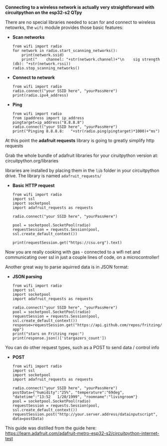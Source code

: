 **Connecting to a wireless network is actually very straightforward with circuitpython on the esp32-s2 QTpy**

There are no special libraries needed to scan for and connect to wireless netowrks, the `wifi` module provides those basic features:

- **Scan networks**
    ```
    from wifi import radio
    for network in radio.start_scanning_networks():
        print(network.ssid)
        print("    channel: "+str(network.channel)+"\n    sig strength (db): "+str(network.rssi))
    radio.stop_scanning_networks()
    ```
- **Connect to network**
    ```
    from wifi import radio
    radio.connect("your SSID here", "yourPassHere")
    print(radio.ipv4_address)
    ```
- **Ping**
    ```
    from wifi import radio
    from ipaddress import ip_address
    pingtarget=ip_address("8.8.8.8")
    radio.connect("your SSID here", "yourPassHere")
    print("Pinging 8.8.8.8:   "+str(radio.ping(pingtarget)*1000)+"ms")
    ```

At this point the **adafruit requests** library is going to greatly simplify http requests

Grab the whole bundle of adafruit libraries for your ciruitpython version at: circuitpython.org/libraries

libraries are installed by placing them in the `lib` folder in your circuitpython drive. The library is named `adafruit_requests/`

- **Basic HTTP request**
    ```
    from wifi import radio
    import ssl
    import socketpool
    import adafruit_requests as requests

    radio.connect("your SSID here", "yourPassHere")

    pool = socketpool.SocketPool(radio)
    requestSession = requests.Session(pool, ssl.create_default_context())

    print(requestSession.get("https://csu.org").text)
    ```
Now you are really cooking with gas - connected to a wifi net and communicating over ssl in just a couple lines of code, on a microcontroller! 

Another great way to parse aquirred data is in JSON format:
- **JSON parsing**
    ```
    from wifi import radio
    import ssl
    import socketpool
    import adafruit_requests as requests
    
    radio.connect("your SSID here", "yourPassHere")
    pool = socketpool.SocketPool(radio)
    requestSession = requests.Session(pool, ssl.create_default_context())
    response=requestSession.get("https://api.github.com/repos/fritzing/fritzing-app")
    print("stars on Fritzing repo:")
    print(response.json()['stargazers_count'])
    ```

You can do other request types, such as a POST to send data / control info

- **POST**
    ```
    from wifi import radio
    import ssl
    import socketpool
    import adafruit_requests as requests

    radio.connect("your SSID here", "yourPassHere")
    postData={"humidity":"25%", "temperature":"69deg", "datetime":"13:52   1/20/1999", "roomname":"livingroom"}
    pool = socketpool.SocketPool(radio)
    requestSession = requests.Session(pool, ssl.create_default_context())
    requestSession.post("http://your.server.address/datainputscript", data=postData)
    ```


This guide was distilled from the guide here: https://learn.adafruit.com/adafruit-metro-esp32-s2/circuitpython-internet-test